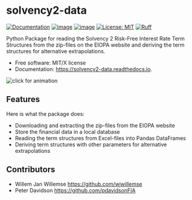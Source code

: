 # solvency2-data

[![Documentation](https://readthedocs.org/projects/solvency2-data/badge)](https://solvency2-data.readthedocs.io)
[![image](https://img.shields.io/pypi/v/solvency2-data.svg)](https://pypi.python.org/pypi/solvency2-data)
[![image](https://img.shields.io/pypi/pyversions/solvency2-data.svg)](https://pypi.python.org/pypi/solvency2-data)
[![License: MIT](https://img.shields.io/badge/License-MIT-yellow.svg)](https://opensource.org/licenses/MIT)
[![Ruff](https://img.shields.io/endpoint?url=https://raw.githubusercontent.com/astral-sh/ruff/main/assets/badge/v2.json)](https://github.com/astral-sh/ruff)

Python Package for reading the Solvency 2 Risk-Free Interest Rate Term
Structures from the zip-files on the EIOPA website and deriving the term
structures for alternative extrapolations.

-   Free software: MIT/X license
-   Documentation: <https://solvency2-data.readthedocs.io>.

![click for animation](https://raw.githubusercontent.com/wjwillemse/solvency2-data/master/docs/rfr.gif?raw=true)

## Features

Here is what the package does:

-   Downloading and extracting the zip-files from the EIOPA website
-   Store the financial data in a local database
-   Reading the term structures from Excel-files into Pandas DataFrames
-   Deriving term structures with other parameters for alternative
    extrapolations

## Contributors

* Willem Jan Willemse <https://github.com/wjwillemse>
* Peter Davidson <https://github.com/pdavidsonFIA>
